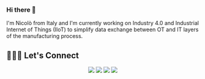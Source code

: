 ### Hi there 👋
I'm Nicolò from Italy and I'm currently working on Industry 4.0 and Industrial Internet of Things (IIoT) to simplify data exchange between OT and IT layers of the manufacturing process.

## 👨🏻‍💻 Let's Connect

<p align="center">     
  <a href="https://www.linkedin.com/in/nicolo-toscani"><img src="https://img.shields.io/badge/LinkedIn-0077B5?style=for-the-badge&logo=linkedin&logoColor=white"></a>
   <a href="https://twitter.com/ToscaniNicolo"><img src="https://img.shields.io/badge/twitter-%231DA1F2.svg?&style=for-the-badge&logo=twitter&logoColor=white"></a>
     <a href="https://www.instagram.com/nicolo_toscani"><img src="https://img.shields.io/badge/Instagram-E4405F?style=for-the-badge&logo=instagram&logoColor=white"></a>
<a href="mailto:toscani.nicolo90@gmail.com"><img src="https://img.shields.io/badge/Gmail-D14836?style=for-the-badge&logo=gmail&logoColor=white"></a>
</p>


<!--
**NicoloToscani/NicoloToscani** is a ✨ _special_ ✨ repository because its `README.md` (this file) appears on your GitHub profile.

Here are some ideas to get you started:

- 🔭 I’m currently working on ...
- 🌱 I’m currently learning ...
- 👯 I’m looking to collaborate on ...
- 🤔 I’m looking for help with ...
- 💬 Ask me about ...
- 📫 How to reach me: ...
- 😄 Pronouns: ...
- ⚡ Fun fact: ...
-->
